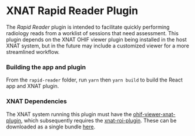 # XNAT Rapid Reader Plugin

The _Rapid Reader_ plugin is intended to facilitate quickly performing radiology reads from a worklist of sessions that need assessment.
This plugin depends on the XNAT OHIF viewer plugin being installed in the host XNAT system, but in the future may include a customized
viewer for a more streamlined workflow.

### Building the app and plugin

From the `rapid-reader` folder, run `yarn` then `yarn build` to build the React app and XNAT plugin.


### XNAT Dependencies

The XNAT system running this plugin must have the [ohif-viewer-xnat-plugin](https://bitbucket.org/icrimaginginformatics/ohif-viewer-xnat-plugin/),
which subsequently requires the [xnat-roi-plugin](https://bitbucket.org/icrimaginginformatics/xnat-roi-plugin/). These can be downloaded as a single
bundle [here](https://bitbucket.org/icrimaginginformatics/ohif-viewer-xnat-plugin/downloads/).
